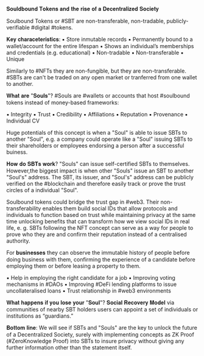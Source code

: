 𝐒𝐨𝐮𝐥𝐝𝐛𝐨𝐮𝐧𝐝 𝐓𝐨𝐤𝐞𝐧𝐬 𝐚𝐧𝐝 𝐭𝐡𝐞 𝐫𝐢𝐬𝐞 𝐨𝐟 𝐚 𝐃𝐞𝐜𝐞𝐧𝐭𝐫𝐚𝐥𝐢𝐳𝐞𝐝 𝐒𝐨𝐜𝐢𝐞𝐭𝐲

Soulbound Tokens or #SBT are non-transferable, non-tradable, publicly-verifiable #digital #tokens.

𝐊𝐞𝐲 𝐜𝐡𝐚𝐫𝐚𝐜𝐞𝐭𝐞𝐫𝐢𝐬𝐭𝐢𝐜𝐬:
▪️ Store inmutable records
▪️ Permanently bound to a wallet/account for the entire lifespan
▪️ Shows an individual’s memberships and credentials (e.g. educational)
▪️ Non-tradable
▪️ Non-transferable
▪️ Unique

Similarly to #NFTs they are non-fungible, but they are non-transferable. #SBTs are can't be traded on any open market or tranferred from one wallet to another.

𝐖𝐡𝐚𝐭 𝐚𝐫𝐞 "𝐒𝐨𝐮𝐥𝐬"?
#Souls are #wallets or accounts that host #soulbound tokens instead of money-based frameworks:

▪️ Integrity
▪️ Trust
▪️ Credibility
▪️ Affiliations
▪️ Reputation
▪️ Provenance
▪️ Individual CV

Huge potentials of this concept is when a "Soul" is able to issue SBTs to another "Soul", e.g. a company could operate like a "Soul" issuing SBTs to their
shareholders or employees endorsing a person after a successful buiness.

𝐇𝐨𝐰 𝐝𝐨 𝐒𝐁𝐓𝐬 𝐰𝐨𝐫𝐤?
"Souls" can issue self-certified SBTs to themselves. However,the biggest impact is when other "Souls" issue an SBT to another "Soul's" address. The SBT, its issuer, 
and "Soul's" address can be publicly verified on the #blockchain and therefore easily track or prove the trust circles of a individual "Soul".

Soulbound tokens could bridge the trust gap in #web3. Their non-transferability enables them build social IDs that allow protocols and individuals to function based 
on trust while maintaining privacy at the same time unlocking benefits that can transform how we view social IDs in real life, e. g. SBTs following the NFT concept can serve as a way for people to prove who they are and confirm their reputation instead of a centralised authority.

For 𝐛𝐮𝐬𝐢𝐧𝐞𝐬𝐬𝐞𝐬 they can observe the immutable history of people before doing business with them, confirming the experience of a candidate before employing them or
before leasing a property to them.

▪️ Help in employing the right candidate for a job
▪️ Improving voting mechanisms in #DAOs
▪️ Improving #DeFi lending platforms to issue uncollateralised loans
▪️ Trust relationship in #web3 environments

𝐖𝐡𝐚𝐭 𝐡𝐚𝐩𝐩𝐞𝐧𝐬 𝐢𝐟 𝐲𝐨𝐮 𝐥𝐨𝐬𝐞 𝐲𝐨𝐮𝐫 "𝐒𝐨𝐮𝐥"?
𝐒𝐨𝐜𝐢𝐚𝐥 𝐑𝐞𝐜𝐨𝐯𝐞𝐫𝐲 𝐌𝐨𝐝𝐞𝐥 via communities of nearby SBT holders users can appoint a set of individuals or institutions as “guardians.”

𝐁𝐨𝐭𝐭𝐨𝐦 𝐥𝐢𝐧𝐞:
We will see if SBTs and "Souls" are the key to unlock the future of a Decentralized Society, surely with implementing concepts as ZK Proof (#ZeroKnowledge Proof)
into SBTs to insure privacy without giving any further information other than the statement itself.
